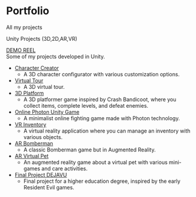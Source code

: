 # Portfolio
All my projects

Unity Projects (3D,2D,AR,VR)

[DEMO REEL](https://youtu.be/IMcVIpBIWTs)<br>
Some of my projects developed in Unity.<br>

- [Character Creator](https://github.com/lituszx/Character_creator)<br>
  * A 3D character configurator with various customization options.<br>
- [Virtual Tour](https://github.com/lituszx/Virtual_Tour)<br>
  * A 3D virtual tour.<br>
- [3D Platform](https://github.com/lituszx/3D-Platform)<br>
  * A 3D platformer game inspired by Crash Bandicoot, where you collect items, complete levels, and defeat enemies.<br>
- [Online Photon Unity Game](https://github.com/lituszx/Game_Photon_Unity_Networking)<br>
  * A minimalist online fighting game made with Photon technology.<br>
- [VR Inventory](https://github.com/lituszx/VR_Inventory)<br>
  * A virtual reality application where you can manage an inventory with various objects.<br>
- [AR Bomberman](https://github.com/lituszx/AR_Bomberman)<br>
  * A classic Bomberman game but in Augmented Reality.<br>
- [AR Virtual Pet](https://github.com/lituszx/AR_Virtual_Pet_Game)<br>
  * An augmented reality game about a virtual pet with various mini-games and care activities.<br>
- [Final Project DEJAVU](https://github.com/lituszx/DejaVu)<br>
  * Final project for a higher education degree, inspired by the early Resident Evil games.<br>

